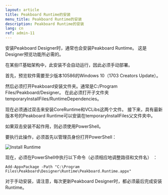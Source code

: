 ```yaml
---
layout: article
title: Peakboard Runtime的安装
menu_title: Peakboard Runtime的安装
description: Peakboard Runtime的安装
lang: cn
ref: admin-11
---
```


安装Peakboard Designer时，通常也会安装Peakboard Runtime。
这是Designer预览功能所必需的。

在某些IT基础架构中，此安装不会自动运行，因此必须手动部署。

首先，预览软件需要至少版本10586的Windows 10（1703 Creators Update）。

然后必须打开Peakboard安装文件夹。通常是C:/Program Files/Peakboard/Designer。
在此必须打开子文件夹temporaryInstallFiles/RuntimeDependencies。

现在必须通过双击来安装CoreRuntime和VCLibs这两个文件。
接下来，具有最新版本号的Peakboard Runtime可以安装在temporaryInstallFiles父文件夹中。

如果双击安装不起作用，则必须使用PowerShell。

要执行此操作，必须首先以管理员身份打开PowerShell：

![Install Runtime](/assets/images/admin/install-runtime/install-runtime.png)

现在，必须在PowerShell中执行以下命令（必须相应地调整路径和文件名） ：

```
Add-AppxPackage -Path "C:\Program Files\Peakboard\Designer\Runtime\Peakboard.Runtime.appx"
```

对于手动安装，请注意，每次更新Peakboard Designer时，都必须最后完成安装Runtime。